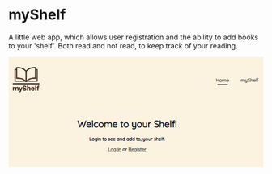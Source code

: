 # myShelf
A little web app, which allows user registration and the ability to add books to your 'shelf'. Both read and not read, to keep track of your reading.

![myShelf home page screenshot](https://github.com/TheNuggitMan/myShelf/blob/main/myshelf.png "myShelf home page.")
